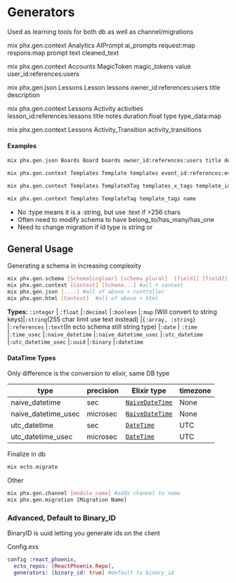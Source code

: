 # Generators

Used as learning tools for both db as well as channel/migrations

mix phx.gen.context Analytics AIPrompt ai_prompts request:map respons:map prompt text cleaned_text

mix phx.gen.context Accounts MagicToken magic_tokens value user_id:references:users



mix phx.gen.json Lessons Lesson lessons owner_id:references:users title description 

mix phx.gen.context Lessons Activity activities lesson_id:references:lessons title notes duration:float type type_data:map



mix phx.gen.context Lessons Activity_Transition activity_transitions  

#### Examples

```bash
mix phx.gen.json Boards Board boards owner_id:references:users title description

mix phx.gen.context Templates Template templates event_id:references:events description preview

mix phx.gen.context Templates TemplateXTag templates_x_tags template_id:references:templates template_tag_id:references:template_tags

mix phx.gen.context Templates TemplateTag template_tags name
```

- No :type means it is a :string, but use :text if >256 chars
- Often need to modify schema to have belong_to/has_many/has_one
- Need to change migration if id type is string or 

## General Usage

Generating a schema in increasing complexity

```bash
mix phx.gen.schema [SchemaSingluar] [schema_plural]  [field1] [field2] [....] #just schema and migration
mix phx.gen.context [Context] [Schema...] #all + context
mix phx.gen.json [....] #all of above + controller
mix phx.gen.html [Context]  #all of above + html
```

**Types**: `:integer` | `:float` |`:decimal` |`:boolean` |`:map` (Will convert to string keys)|`:string`(255 char limit use text instead) |`{:array, :string}`  |`:references` |`:text`(In ecto schema still string type) |`:date` | `:time` |`:time_usec` |`:naive_datetime` |`:naive_datetime_usec` |`:utc_datetime` |`:utc_datetime_usec` |`:uuid` |`:binary` |`:datetime` 

#### DataTime Types

Only difference is the conversion to elixir, same DB type

| type                | precision | Elixir type                                                  | timezone |
| ------------------- | --------- | ------------------------------------------------------------ | -------- |
| naive_datetime      | sec       | [`NaiveDateTime`](https://hexdocs.pm/elixir/NaiveDateTime.html) | None     |
| naive_datetime_usec | microsec  | [`NaiveDateTime`](https://hexdocs.pm/elixir/NaiveDateTime.html) | None     |
| utc_datetime        | sec       | [`DateTime`](https://hexdocs.pm/elixir/DateTime.html)        | UTC      |
| utc_datetime_usec   | microsec  | [`DateTime`](https://hexdocs.pm/elixir/DateTime.html)        | UTC      |

Finalize in db

```bash
mix ecto.migrate
```

Other

```bash
mix phx.gen.channel [module_name] #adds channel to name
mix phx.gen.migration [Migration Name]
```

### Advanced, Default to Binary_ID

BinaryID is uuid letting you generate ids on the client

Config.exs

```elixir
config :react_phoenix,
  ecto_repos: [ReactPhoenix.Repo],
  generators: [binary_id: true] #default to binary_id
```

